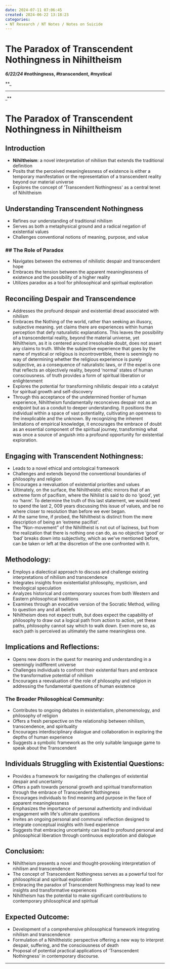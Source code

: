 ```yaml
---
date: 2024-07-11 07:06:45
created: 2024-06-22 13:18:23
categories:
- NT Research / NT Notes / Notes on Suicide
---
```


# The Paradox of Transcendent Nothingness in Nihiltheism

**_6/22/24_ #nothingness, #transcendent, #mystical**

**_

* * *

_**

# The Paradox of Transcendent Nothingness in Nihiltheism

## Introduction

- **Nihiltheism**: a novel interpretation of nihilism that extends the traditional definition
- Posits that the perceived meaninglessness of existence is either a temporary manifestation or the representation of a transcendent reality beyond our material universe
- Explores the concept of 'Transcendent Nothingness' as a central tenet of Nihiltheism

## Understanding Transcendent Nothingness

- Refines our understanding of traditional nihilism
- Serves as both a metaphysical ground and a radical negation of existential values
- Challenges conventional notions of meaning, purpose, and value

### \## The Role of Paradox

- Navigates between the extremes of nihilistic despair and transcendent hope
- Embraces the tension between the apparent meaninglessness of existence and the possibility of a higher reality
- Utilizes paradox as a tool for philosophical and spiritual exploration

## Reconciling Despair and Transcendence

- Addresses the profound despair and existential dread associated with nihilism
- Embraces the Nothing of the world, rather than seeking an illusory, subjective meaning. yet claims there are experiences within human perception that defy naturalistic explanations. This leaves the possibility of a transcendental reality, beyond the material universe, yet Nihiltheism, as it is centered around irresolvable doubt, does not assert any claims to truth. While the subjective experience that goes by the name of mystical or religious is incontrovertible, there is seemingly no way of determining whether the religious experience is purely subjective, as a consequence of naturalistic laws, or if the expel is one that reflects an objectively reality, beyond ‘normal’ states of human consciousness. of truth provides a form of spiritual liberation or enlightenment
- Explores the potential for transforming nihilistic despair into a catalyst for spiritual growth and self-discovery
- Through this acceptance of the undetermined frontier of human experience, Nihiltheism fundamentally reconceives despair not as an endpoint but as a conduit to deeper understanding. It positions the individual within a space of vast potentiality, cultivating an openness to the inexplicable and the unknown. By recognizing the inherent limitations of empirical knowledge, it encourages the embrace of doubt as an essential component of the spiritual journey, transforming what was once a source of anguish into a profound opportunity for existential exploration.

## Engaging with Transcendent Nothingness:

- Leads to a novel ethical and ontological framework
- Challenges and extends beyond the conventional boundaries of philosophy and religion
- Encourages a reevaluation of existential priorities and values
- Ultimately, on the surface, the Nihiltheistic ethic mirrors that of an extreme form of pacifism, where the Nihilist is said to do no ‘good’, yet no ‘harm’. To determine the truth of this last statement, we would need to spend the last 2, 009 years discussing this issue of values, and be no where closer to resolution than before we ever began.
- At the same time, if probed, the Nihiltheist is distinct from the mere description of being an ‘extreme pacifist'.
- The “Non-movement” of the Nihiltheist is not out of laziness, but from the realization that there is nothing one can do, as no objective ‘good’ or ‘bad’ breaks down into subjectivity, which as we've mentioned before, can be taken or left at the discretion of the one confronted with it.

## Methodology:

- Employs a dialectical approach to discuss and challenge existing interpretations of nihilism and transcendence
- Integrates insights from existentialist philosophy, mysticism, and theological speculation
- Analyzes historical and contemporary sources from both Western and Eastern philosophical traditions
- Examines through an evocative version of the Socratic Method, willing to question any and all beliefs
- Nihiltheism does not expect truth, but does expect the capability of philosophy to draw out a logical path from action to action, yet these paths, philosophy cannot say which to walk down. Even more so, as each path is perceived as ultimately the same meaningless one.

## Implications and Reflections:

- Opens new doors in the quest for meaning and understanding in a seemingly indifferent universe
- Challenges individuals to confront their existential fears and embrace the transformative potential of nihilism
- Encourages a reevaluation of the role of philosophy and religion in addressing the fundamental questions of human existence

### The Broader Philosophical Community:

- Contributes to ongoing debates in existentialism, phenomenology, and philosophy of religion
- Offers a fresh perspective on the relationship between nihilism, transcendence, and spirituality
- Encourages interdisciplinary dialogue and collaboration in exploring the depths of human experience
- Suggests a symbolic framework as the only suitable language game to speak about the Transcendent

## Individuals Struggling with Existential Questions:

- Provides a framework for navigating the challenges of existential despair and uncertainty
- Offers a path towards personal growth and spiritual transformation through the embrace of Transcendent Nothingness
- Encourages individuals to find meaning and purpose in the face of apparent meaninglessness
- Emphasizes the importance of personal authenticity and individual engagement with life's ultimate questions
- Invites an ongoing personal and communal reflection designed to integrate conceptual insights with lived experience
- Suggests that embracing uncertainty can lead to profound personal and philosophical liberation through continuous exploration and dialogue

## Conclusion:

- Nihiltheism presents a novel and thought-provoking interpretation of nihilism and transcendence
- The concept of Transcendent Nothingness serves as a powerful tool for philosophical and spiritual exploration
- Embracing the paradox of Transcendent Nothingness may lead to new insights and transformative experiences
- Nihiltheism has the potential to make significant contributions to contemporary philosophical and spiritual

## Expected Outcome:

- Development of a comprehensive philosophical framework integrating nihilism and transcendence
- Formulation of a Nihiltheistic perspective offering a new way to interpret despair, suffering, and the consciousness of death
- Proposal of potential practical applications of 'Transcendent Nothingness' in contemporary discourse.

* * *